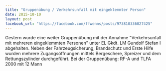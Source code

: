 ```yaml
---
title: "Gruppenübung / Verkehrsunfall mit eingeklemmter Person"
date: 2015-10-10
layout: post
facebook_url: "https://facebook.com/ffwenns/posts/973810336027425"
---
```


Gestern wurde eine weiter Gruppenübung mit der Annahme "Verkehrsunfall mit mehreren eingeklemmten Personen" unter EL Gkdt. LM Gundolf Stefan I abgehalten. Neben der Fahrzeugsicherung, Brandschutz und Erste Hilfe wurden mehrere Zugangsöffnungen mittels Bergeschere, Spreizer und dem Rettungszylinder durchgeführt.
Bei der Gruppenübung: RF-A und TLFA 2000 mit 12 Mann
